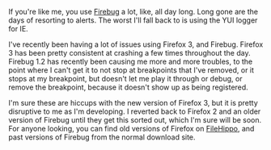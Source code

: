 If you're like me, you use [Firebug][] a lot, like, all day long.  Long gone are the days of resorting to alerts.  The worst I'll fall back to is using the YUI logger for IE.

I've recently been having a lot of issues using Firefox 3, and Firebug.  Firefox 3 has been pretty consistent at crashing a few times throughout the day.  Firebug 1.2 has recently been causing me more and more troubles, to the point where I can't get it to not stop at breakpoints that I've removed, or it stops at my breakpoint, but doesn't let me play it through or debug, or remove the breakpoint, because it doesn't show up as being registered.

I'm sure these are hiccups with the new version of Firefox 3, but it is pretty disruptive to me as I'm developing.  I reverted back to Firefox 2 and an older version of Firebug until they get this sorted out, which I'm sure will be soon.  For anyone looking, you can find old versions of Firefox on [FileHippo][], and past versions of Firebug from the normal download site.

[Firebug]: https://addons.mozilla.org/en-US/firefox/addon/1843
[FileHippo]: http://www.filehippo.com/download_firefox/4403/
